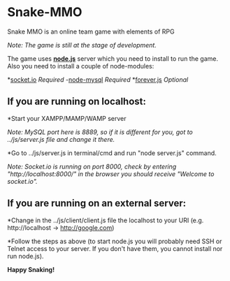 Snake-MMO
=========

Snake MMO is an online team game with elements of RPG

*Note: The game is still at the stage of development.*

The game uses **[node.js](http://nodejs.org/)** server which
you need to install to run the game. Also you need to install
a couple of node-modules:

*[socket.io](http://socket.io/) *Required*
-[node-mysql](https://github.com/felixge/node-mysql) *Required*
*[forever.js](https://github.com/nodejitsu/forever) *Optional*

If you are running on localhost:
---------------------

*Start your XAMPP/MAMP/WAMP server

*Note: MySQL port here is 8889, so if it is different for you,*
*got to ../js/server.js file and change it there.*

*Go to ../js/server.js in terminal/cmd and run "node server.js" command.

*Note: Socket.io is running on port 8000, check by entering*
*"http://localhost:8000/" in the browser you should receive*
*"Welcome to socket.io".*

If you are running on an external server:
----------------------

*Change in the ../js/client/client.js file the localhost to your URI
(e.g. http://localhost -> http://google.com)

*Follow the steps as above (to start node.js you will probably need
SSH or Telnet access to your server. If you don't have them, you cannot
install nor run node.js).

**Happy Snaking!**


